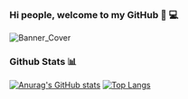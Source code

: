 ### Hi people, welcome to my GitHub 👋 💻 
![Banner_Cover](https://user-images.githubusercontent.com/34435675/109233554-d9f73500-77a8-11eb-8fa4-e2ddad072f82.jpg)
### Github Stats :bar_chart:
[![Anurag's GitHub stats](https://github-readme-stats.vercel.app/api?username=adenntumba&show_icons=true)](https://github.com/anuraghazra/github-readme-stats)
[![Top Langs](https://github-readme-stats.vercel.app/api/top-langs/?username=adenntumba&layout=compact)](https://github.com/anuraghazra/github-readme-stats)

<!--
**AdennTumba/adenntumba** is a ✨ _special_ ✨ repository because its `README.md` (this file) appears on your GitHub profile.

Here are some ideas to get you started:

- 🔭 I’m currently working on ...
- 🌱 I’m currently learning ...
- 👯 I’m looking to collaborate on ...
- 🤔 I’m looking for help with ...
- 💬 Ask me about ...
- 📫 How to reach me: ...
- 😄 Pronouns: ...
- ⚡ Fun fact: ...
-->
